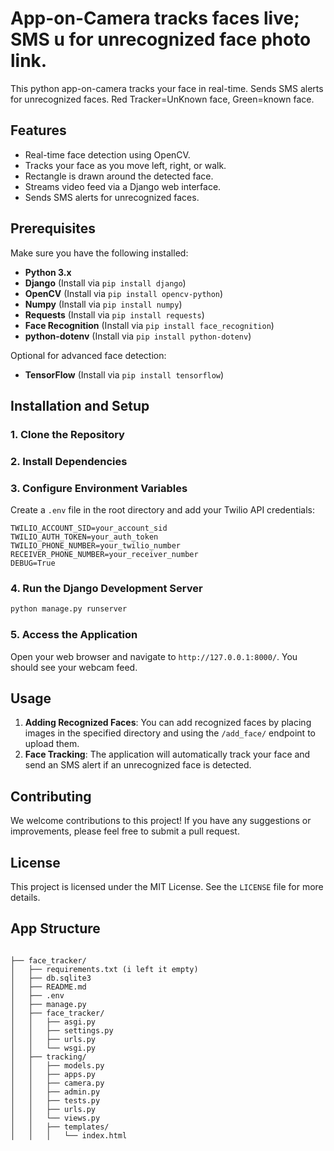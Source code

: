 # App-on-Camera tracks faces live; SMS u for unrecognized face photo link.

This python app-on-camera tracks your face in real-time. Sends SMS alerts for unrecognized faces. 
Red Tracker=UnKnown face, Green=known face.  

## Features
- Real-time face detection using OpenCV.
- Tracks your face as you move left, right, or walk.
- Rectangle is drawn around the detected face.
- Streams video feed via a Django web interface.
- Sends SMS alerts for unrecognized faces.

## Prerequisites

Make sure you have the following installed:
- **Python 3.x**
- **Django** (Install via `pip install django`)
- **OpenCV** (Install via `pip install opencv-python`)
- **Numpy** (Install via `pip install numpy`)
- **Requests** (Install via `pip install requests`)
- **Face Recognition** (Install via `pip install face_recognition`)
- **python-dotenv** (Install via `pip install python-dotenv`)

Optional for advanced face detection:
- **TensorFlow** (Install via `pip install tensorflow`)

## Installation and Setup

### 1. Clone the Repository

### 2. Install Dependencies

### 3. Configure Environment Variables

Create a `.env` file in the root directory and add your Twilio API credentials:

```
TWILIO_ACCOUNT_SID=your_account_sid
TWILIO_AUTH_TOKEN=your_auth_token
TWILIO_PHONE_NUMBER=your_twilio_number
RECEIVER_PHONE_NUMBER=your_receiver_number
DEBUG=True
```

### 4. Run the Django Development Server

```bash
python manage.py runserver
```

### 5. Access the Application

Open your web browser and navigate to `http://127.0.0.1:8000/`. You should see your webcam feed.

## Usage

1. **Adding Recognized Faces**: You can add recognized faces by placing images in the specified directory and using the `/add_face/` endpoint to upload them.
2. **Face Tracking**: The application will automatically track your face and send an SMS alert if an unrecognized face is detected.

## Contributing

We welcome contributions to this project! If you have any suggestions or improvements, please feel free to submit a pull request.

## License

This project is licensed under the MIT License. See the `LICENSE` file for more details.

## App Structure

```

├── face_tracker/
│   ├── requirements.txt (i left it empty)
│   ├── db.sqlite3
│   ├── README.md
│   ├── .env
│   ├── manage.py
│   ├── face_tracker/
│   │   ├── asgi.py
│   │   ├── settings.py
│   │   ├── urls.py
│   │   └── wsgi.py
│   ├── tracking/
│   │   ├── models.py
│   │   ├── apps.py
│   │   ├── camera.py
│   │   ├── admin.py
│   │   ├── tests.py
│   │   ├── urls.py
│   │   └── views.py
│   │   ├── templates/
│   │   │   └── index.html
